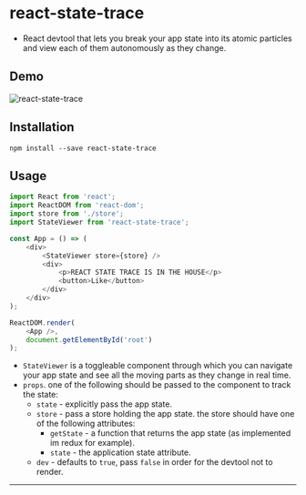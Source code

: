 # react-state-trace 

- React devtool that lets you break your app state into its atomic particles and view each of them autonomously as they change.

## Demo
![react-state-trace](https://user-images.githubusercontent.com/13187428/51093144-e080e900-17a8-11e9-8a37-f087112c695a.gif)

## Installation
```
npm install --save react-state-trace
```

## Usage
```js
import React from 'react';
import ReactDOM from 'react-dom';
import store from './store';
import StateViewer from 'react-state-trace';

const App = () => (
    <div>
        <StateViewer store={store} />  
        <div>
            <p>REACT STATE TRACE IS IN THE HOUSE</p>
            <button>Like</button>
        </div>
    </div>
);

ReactDOM.render(
    <App />,
    document.getElementById('root')
);
```

- `StateViewer` is a toggleable component through which you can navigate your app state and see all the moving parts as they change in real time.
- `props`. one of the following should be passed to the component to track the state:
  - `state` - explicitly pass the app state.
  - `store` - pass a store holding the app state. the store should have one of the following attributes:
    - `getState` - a function that returns the app state (as implemented im redux for example).
    - `state` - the application state attribute.
  - `dev` - defaults to `true`, pass `false` in order for the devtool not to render.

---
